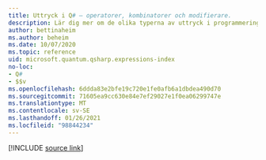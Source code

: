 ```yaml
---
title: Uttryck i Q# – operatorer, kombinatorer och modifierare.
description: Lär dig mer om de olika typerna av uttryck i programmeringsspråket Q#.
author: bettinaheim
ms.author: beheim
ms.date: 10/07/2020
ms.topic: reference
uid: microsoft.quantum.qsharp.expressions-index
no-loc:
- Q#
- $$v
ms.openlocfilehash: 6ddda83e2bfe19c720e1fe0afb6a1dbdea490d70
ms.sourcegitcommit: 71605ea9cc630e84e7ef29027e1f0ea06299747e
ms.translationtype: MT
ms.contentlocale: sv-SE
ms.lasthandoff: 01/26/2021
ms.locfileid: "98844234"
---
```

<!---
# Expressions in Q#
-->

[!INCLUDE [source link](~/includes/qsharp-language/Specifications/Language/3_Expressions/README.md)]

